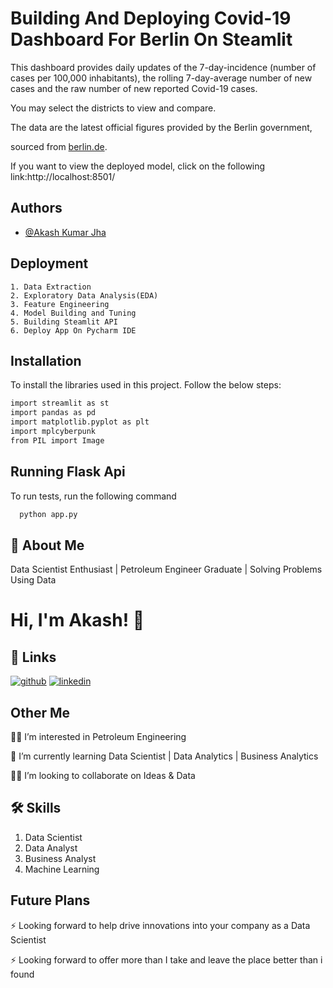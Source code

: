 
# **Building And Deploying Covid-19 Dashboard For Berlin On Steamlit**

This dashboard provides daily updates of the 7-day-incidence (number of cases per 100,000 inhabitants), the rolling 7-day-average number of new cases and the raw number of new reported Covid-19 cases.

You may select the districts to view and compare.

The data are the latest official figures provided by the Berlin government, 

sourced from [berlin.de](https://www.berlin.de/lageso/gesundheit/infektionsepidemiologie-infektionsschutz/corona/tabelle-bezirke-gesamtuebersicht/).

If you want to view the deployed model, click on the following link:http://localhost:8501/
## Authors

- [@Akash Kumar Jha](https://github.com/Akash1070)


## Deployment

    1. Data Extraction
    2. Exploratory Data Analysis(EDA)
    3. Feature Engineering
    4. Model Building and Tuning
    5. Building Steamlit API
    6. Deploy App On Pycharm IDE


## Installation

To install the libraries used in this project. Follow the 
below steps:

```bash
import streamlit as st
import pandas as pd
import matplotlib.pyplot as plt
import mplcyberpunk
from PIL import Image

```
    
## Running Flask Api

To run tests, run the following command

```bash
  python app.py
```

## 🚀 About Me

Data Scientist Enthusiast | Petroleum Engineer Graduate | Solving Problems Using Data 


# Hi, I'm Akash! 👋


## 🔗 Links
[![github](https://img.shields.io/badge/github-000?style=for-the-badge&logo=ko-fi&logoColor=white)](https://github.com/Akash1070)
[![linkedin](https://img.shields.io/badge/linkedin-0A66C2?style=for-the-badge&logo=linkedin&logoColor=white)](https://www.linkedin.com/in/akashkumar107/)
## Other Me
👩‍💻 I’m interested in Petroleum Engineering

🧠 I’m currently learning Data Scientist | Data Analytics | Business Analytics

👯‍♀️ I’m looking to collaborate on Ideas & Data




## 🛠 Skills
1. Data Scientist
2. Data Analyst
3. Business Analyst
4. Machine Learning 


## Future Plans 

⚡️ Looking forward to help drive innovations into your company as a Data Scientist

⚡️ Looking forward to offer more than I take and leave the place better than i found
